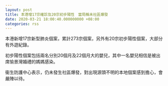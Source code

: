 ```yaml
---
layout: post
title: 本港增17宗確診及20宗初步陽性　當局稱未社區爆發
date: 2020-03-21 18:00:40.000000000 +08:00
categories: rss
---
```


本港新增17宗新型肺炎個案，累計273宗個案，另外有20宗初步陽性個案，大部分有外遊紀錄。

初步陽性個案包括兩名分別20個月及22個月大的嬰兒，其中一名嬰兒相信是被出席愉景灣婚禮的媽媽感染。

衞生防護中心表示，仍未發生社區爆發，對出現源頭不明的本地個案感到擔心，會嚴陣以待。
